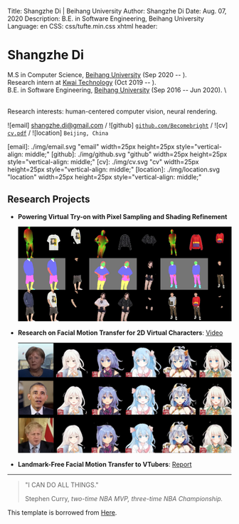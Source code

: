 Title:   Shangzhe Di | Beihang University
Author:  Shangzhe Di
Date:    Aug. 07, 2020
Description: B.E. in Software Engineering, Beihang University
Language: en
CSS: css/tufte.min.css
xhtml header: <script async src="https://www.googletagmanager.com/gtag/js?id=UA-38178018-3"></script><script>window.dataLayer = window.dataLayer || []; function gtag(){dataLayer.push(arguments);} gtag('js', new Date()); gtag('config', 'UA-38178018-3');</script>

Shangzhe Di
===========

M.S in Computer Science, [Beihang University][BUAA] (Sep 2020 -- ). \
Research intern at [Kwai Technology][KWAI] (Oct 2019 -- ). \
B.E. in Software Engineering, [Beihang University][BUAA] (Sep 2016 -- Jun 2020). \

\
Research interests: human-centered computer vision, neural rendering.

![email] <shangzhe.di@gmail.com> / ![github] [`github.com/Becomebright`](https://github.com/Becomebright) / ![cv] [`cv.pdf`](./cv_ShangzheDi.pdf) / ![location] `Beijing, China`

[BUAA]: https://ev.buaa.edu.cn/
[KWAI]: https://www.kwai.com/
[email]: ./img/email.svg "email" width=25px height=25px style="vertical-align: middle;"
[github]: ./img/github.svg "github" width=25px height=25px style="vertical-align: middle;"
[cv]: ./img/cv.svg "cv" width=25px height=25px style="vertical-align: middle;"
[location]: ./img/location.svg "location" width=25px height=25px style="vertical-align: middle;"

Research Projects
----------
* **Powering Virtual Try-on with Pixel Sampling and Shading Refinement**

    ![](img/virtual_try-on.png)

* **Research on Facial Motion Transfer for 2D Virtual Characters**: <a href="https://www.bilibili.com/video/BV1q54y1m7jG/" target="blank"> Video</a>

    ![](img/vtuber2.png)
    
* **Landmark-Free Facial Motion Transfer to VTubers**: <a href="pubs/vtuber_summary.pdf" target="blank"> Report</a>

---

<div class="epigraph">
<blockquote>
<p>"I CAN DO ALL THINGS."</p>
<footer>Stephen Curry, <cite>two-time NBA MVP, three-time NBA Championship.</cite></footer>
</blockquote>
</div>



This template is borrowed from [Here](https://soonhokong.github.io/).